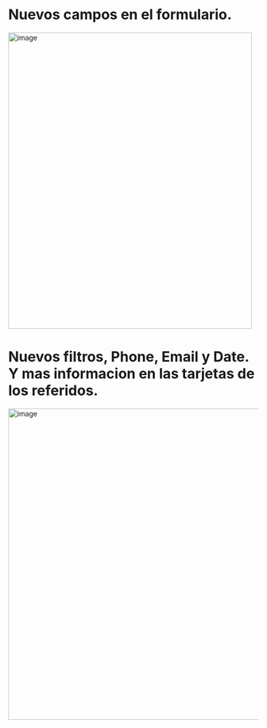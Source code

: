 
# Nuevos campos en el formulario.
<img width="490" height="597" alt="image" src="https://github.com/user-attachments/assets/6ab6a284-20c0-4bcb-bd53-3a9ad7fa6e16" />

# Nuevos filtros, Phone, Email y Date. Y mas informacion en las tarjetas de los referidos.
<img width="1362" height="627" alt="image" src="https://github.com/user-attachments/assets/1d822f21-4c51-4b1c-96b9-e6920a4123ee" />
